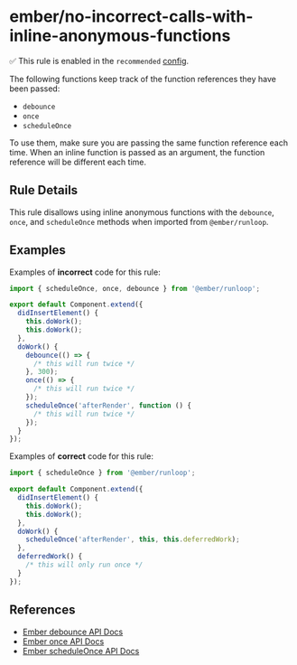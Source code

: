 # ember/no-incorrect-calls-with-inline-anonymous-functions

✅ This rule is enabled in the `recommended` [config](https://github.com/ember-cli/eslint-plugin-ember#-configurations).

<!-- end auto-generated rule header -->

The following functions keep track of the function references they have been passed:

- `debounce`
- `once`
- `scheduleOnce`

To use them, make sure you are passing the same function reference each time. When an inline function is passed as an argument, the function reference will be different each time.

## Rule Details

This rule disallows using inline anonymous functions with the `debounce`, `once`, and `scheduleOnce` methods when imported from `@ember/runloop`.

## Examples

Examples of **incorrect** code for this rule:

```js
import { scheduleOnce, once, debounce } from '@ember/runloop';

export default Component.extend({
  didInsertElement() {
    this.doWork();
    this.doWork();
  },
  doWork() {
    debounce(() => {
      /* this will run twice */
    }, 300);
    once(() => {
      /* this will run twice */
    });
    scheduleOnce('afterRender', function () {
      /* this will run twice */
    });
  }
});
```

Examples of **correct** code for this rule:

```js
import { scheduleOnce } from '@ember/runloop';

export default Component.extend({
  didInsertElement() {
    this.doWork();
    this.doWork();
  },
  doWork() {
    scheduleOnce('afterRender', this, this.deferredWork);
  },
  deferredWork() {
    /* this will only run once */
  }
});
```

## References

- [Ember debounce API Docs](https://api.emberjs.com/ember/release/functions/@ember%2Frunloop/debounce)
- [Ember once API Docs](https://api.emberjs.com/ember/release/functions/@ember%2Frunloop/once)
- [Ember scheduleOnce API Docs](https://api.emberjs.com/ember/release/functions/@ember%2Frunloop/scheduleOnce)
